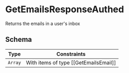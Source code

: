 # GetEmailsResponseAuthed

Returns the emails in a user's inbox

## Schema

| Type | Constraints |
| --- | --- |
| `Array` | With items of type [[GetEmailsEmail]] |

